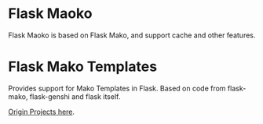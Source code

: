 Flask Maoko
====================
Flask Maoko is based on Flask Mako, and support cache and other features.


Flask Mako Templates
====================

Provides support for Mako Templates in Flask. Based on code from flask-mako,
flask-genshi and flask itself.

[Origin Projects here](https://github.com/benselme/flask-mako).

